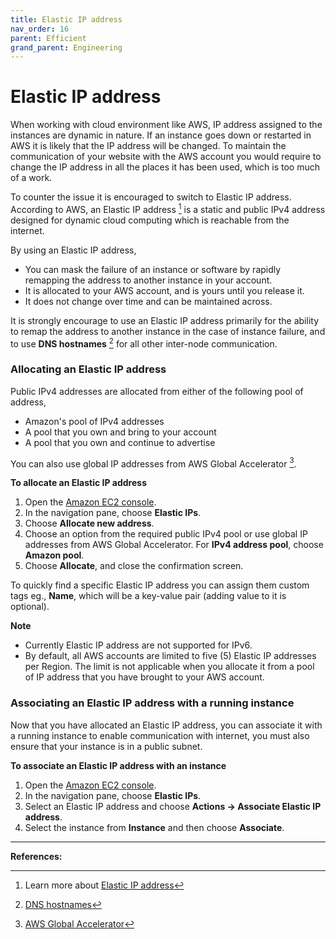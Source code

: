 ```yaml
---
title: Elastic IP address
nav_order: 16
parent: Efficient
grand_parent: Engineering
---
```



# Elastic IP address

When working with cloud environment like AWS, IP address assigned to the instances are dynamic in nature. If an instance goes down or restarted in AWS it is likely that the IP address will be changed. To maintain the communication of your website with the AWS account you would require to change the IP address in all the places it has been used, which is too much of a work.

To counter the issue it is encouraged to switch to Elastic IP address. According to AWS, an Elastic IP address [^1] is a static and public IPv4 address designed for dynamic cloud computing which is reachable from the internet.

By using an Elastic IP address,
- You can mask the failure of an instance or software by rapidly remapping the address to another instance in your account.
- It is allocated to your AWS account, and is yours until you release it.
- It does not change over time and can be maintained across.

It is strongly encourage to use an Elastic IP address primarily for the ability to remap the address to another instance in the case of instance failure, and to use **DNS hostnames** [^2] for all other inter-node communication.

### Allocating an Elastic IP address

Public IPv4 addresses are allocated from either of the following pool of address,
- Amazon's pool of IPv4 addresses
- A pool that you own and bring to your account
- A pool that you own and continue to advertise

You can also use global IP addresses from AWS Global Accelerator [^3].

**To allocate an Elastic IP address**
1. Open the [Amazon EC2 console](https://console.aws.amazon.com/ec2/).
2. In the navigation pane, choose **Elastic IPs**.
3. Choose **Allocate new address**.
4. Choose an option from the required public IPv4 pool or use global IP addresses from AWS Global Accelerator. For **IPv4 address pool**, choose **Amazon pool**.
5. Choose **Allocate**, and close the confirmation screen.

To quickly find a specific Elastic IP address you can assign them custom tags eg., **Name**, which will be a key-value pair (adding value to it is optional).

**Note**
- Currently Elastic IP address are not supported for IPv6.
- By default, all AWS accounts are limited to five (5) Elastic IP addresses per Region. The limit is not applicable when you allocate it from a pool of IP address that you have brought to your AWS account.

### Associating an Elastic IP address with a running instance

Now that you have allocated an Elastic IP address, you can associate it with a running instance to enable communication with internet, you must also ensure that your instance is in a public subnet.

**To associate an Elastic IP address with an instance**
1. Open the [Amazon EC2 console](https://console.aws.amazon.com/ec2/).
2. In the navigation pane, choose **Elastic IPs**.
3. Select an Elastic IP address and choose **Actions -> Associate Elastic IP address**.
4. Select the instance from **Instance** and then choose **Associate**.

---
**References:**

[^1]: Learn more about [Elastic IP address](https://docs.aws.amazon.com/AWSEC2/latest/UserGuide/elastic-ip-addresses-eip.html)
[^2]: [DNS hostnames](https://docs.aws.amazon.com/vpc/latest/userguide/vpc-dns.html#vpc-dns-hostnames)
[^3]: [AWS Global Accelerator](https://aws.amazon.com/global-accelerator/)
